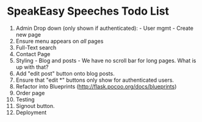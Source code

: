 SpeakEasy Speeches Todo List
============================

  1. Admin Drop down (only shown if authenticated):
    - User mgmt
    - Create new page
  2. Ensure menu appears on _all_ pages
  3. Full-Text search
  4. Contact Page
  5. Styling
    - Blog and posts
    - We have no scroll bar for long pages. What is up with that?
  6. Add "edit post" button onto blog posts.
  7. Ensure that "edit *" buttons only show for authenticated users.
  8. Refactor into Blueprints (http://flask.pocoo.org/docs/blueprints)
  9. Order page
  9. Testing
  10. Signout button.
  11. Deployment
